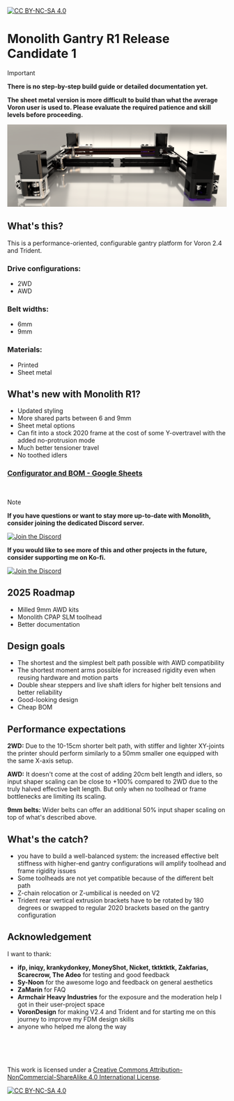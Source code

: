 [![CC BY-NC-SA 4.0][cc-by-nc-sa-shield]][cc-by-nc-sa]

# Monolith Gantry R1 Release Candidate 1
> [!IMPORTANT]
> **There is no step-by-step build guide or detailed documentation yet.**
> 
> **The sheet metal version is more difficult to build than what the average Voron user is used to. Please evaluate the required patience and skill levels before proceeding.**

![1](Images/split_view.png)

## What's this?
This is a performance-oriented, configurable gantry platform for Voron 2.4 and Trident.

### Drive configurations:
- 2WD
- AWD

### Belt widths:
- 6mm
- 9mm

 ### Materials:
- Printed
- Sheet metal

## What's new with Monolith R1?
- Updated styling
- More shared parts between 6 and 9mm
- Sheet metal options
- Can fit into a stock 2020 frame at the cost of some Y-overtravel with the added no-protrusion mode
- Much better tensioner travel
- No toothed idlers

### [Configurator and BOM - Google Sheets ](https://docs.google.com/spreadsheets/d/14mWAb1CxOuovr1oKOu4pIA4AFW-SMeCLfFVxeun0VMA/edit?usp=sharing)

<br/>

> [!NOTE]
> **If you have questions or want to stay more up-to-date with Monolith, consider joining the dedicated Discord server.**
>
> [![Join the Discord](https://discord.com/api/guilds/1227971059764953230/widget.png?style=banner3)](https://discord.gg/JanBKxAzDz)
>
> **If you would like to see more of this and other projects in the future, consider supporting me on Ko-fi.**
>
> [![Join the Discord](https://github.com/CloakedWayne/Monolith_Gantry_V2-VT/blob/main/Images/kofi_short_button_white.png)](https://ko-fi.com/cloakedwayne)

## 2025 Roadmap
- Milled 9mm AWD kits
- Monolith CPAP SLM toolhead
- Better documentation

## Design goals
- The shortest and the simplest belt path possible with AWD compatibility
- The shortest moment arms possible for increased rigidity even when reusing hardware and motion parts
- Double shear steppers and live shaft idlers for higher belt tensions and better reliability
- Good-looking design
- Cheap BOM

## Performance expectations
**2WD:** Due to the 10-15cm shorter belt path, with stiffer and lighter XY-joints the printer should perform similarly to a 50mm smaller one equipped with the same X-axis setup.

**AWD:** It doesn't come at the cost of adding 20cm belt length and idlers, so input shaper scaling can be close to +100% compared to 2WD due to the truly halved effective belt length. But only when no toolhead or frame bottlenecks are limiting its scaling.

**9mm belts:** Wider belts can offer an additional 50% input shaper scaling on top of what's described above.

## What's the catch?
- you have to build a well-balanced system: the increased effective belt stiffness with higher-end gantry configurations will amplify toolhead and frame rigidity issues
- Some toolheads are not yet compatible because of the different belt path
- Z-chain relocation or Z-umbilical is needed on V2
- Trident rear vertical extrusion brackets have to be rotated by 180 degrees or swapped to regular 2020 brackets based on the gantry configuration

## Acknowledgement
I want to thank:

- **ifp, iniqy, krankydonkey, MoneyShot, Nicket, tktktktk, Zakfarias, Scarecrow, The Adeo** for testing and good feedback
- **Sy-Noon** for the awesome logo and feedback on general aesthetics
- **ZaMarin** for FAQ
- **Armchair Heavy Industries** for the exposure and the moderation help I got in their user-project space
- **VoronDesign** for making V2.4 and Trident and for starting me on this journey to improve my FDM design skills
- anyone who helped me along the way

<br/><br/><br/><br/>
This work is licensed under a
[Creative Commons Attribution-NonCommercial-ShareAlike 4.0 International License][cc-by-nc-sa].

[![CC BY-NC-SA 4.0][cc-by-nc-sa-image]][cc-by-nc-sa]

[cc-by-nc-sa]: http://creativecommons.org/licenses/by-nc-sa/4.0/
[cc-by-nc-sa-image]: https://licensebuttons.net/l/by-nc-sa/4.0/88x31.png
[cc-by-nc-sa-shield]: https://img.shields.io/badge/License-CC%20BY--NC--SA%204.0-lightgrey.svg
